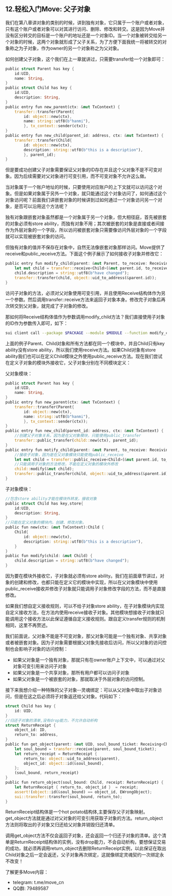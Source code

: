 ## 12.轻松入门Move: 父子对象

我们在第八章讲对象的类别的时候，讲到独有对象，它只属于一个账户或者对象，只有这个账户或者对象可以对其进行访问、删除、修改和转交。这是因为Move并没有区分转交的目标是一个账户的地址还是一个对象ID。当一个对象被转交给另一个对象的时候，这两个对象就形成了父子关系，为了方便下面我统一将被转交的对象称之为子对象，作为owner的另一个对象称之为父对象。

如何创建父子对象，这个我们在上一章就讲过，只需要transfer给一个对象即可：

```rust
public struct Parent has key {
    id:UID,
    name: String,
}
public struct Child has key {
    id:UID,
    description: String,
} 
public entry fun new_parent(ctx: &mut TxContext) {
    transfer::transfer(Parent{
        id: object::new(ctx),
        name: string::utf8(b"hanmi"),
        }, tx_context::sender(ctx));
}
public entry fun new_child(parent_id: address, ctx: &mut TxContext) {
    transfer::transfer(Child{
        id: object::new(ctx),
        description: string::utf8(b"this is a description"),
        }, parent_id);
} 
```

但是要成功创建父子对象需要保证父对象的ID存在并且这个父对象不是不可变对象。因为后续需要对父对象进行可变引用，而不可变对象不允许这么做。

当对象属于一个账户地址的时候，只要使用对应账户的上下文就可以访问这个对象。但是如果对象属于另外一个对象，就只能通过这个对象访问了，如何通过这个对象访问呢？前面我们讲嵌套对象的时候讲到过如何通过一个对象访问另一个对象，是否可以沿用这个方法呢？

独有对象跟嵌套对象虽然都是一个对象属于另一个对象，但大相径庭，首先被嵌套的对象必须有store ability，而独有对象不用；其次被嵌套的对象是直接或者间接作为外层对象的一个字段，所以访问被嵌套对象只需要像访问外层对象的一个字段就可以实现被嵌套对象的访问。

但独有对象的值并不保存在对象中，自然无法像嵌套对象那样访问。Move提供了receive和public_receive方法。下面这个例子展示了如何接收子对象并修改它：

```rust
public entry fun modify_child(parent: &mut Parent, to_receive: Receiving<Child>, _: &mut TxContext) {
    let mut child = transfer::receive<Child>(&mut parent.id, to_receive);
    child.description = string::utf8(b"have changed");
    transfer::transfer(child, object::uid_to_address(&parent.id));
}
```

访问子对象的方法，必须对父对象使用可变引用，并且使用Receive结构体作为另一个参数。然后调用transfer::receive方法来返回子对象本身。修改完子对象后再次转交到父对象，就完成了子对象的修改。

那如何将Receive结构体值作为参数调用modify_child方法？我们直接使用子对象的ID作为参数传入即可，如下：

```bash
sui client call --package $PACKAGE --module $MODULE --function modify_child --args $PARENT_ID $CHILD_ID
```

上面的例子Parent、Child对象和所有方法都在同一个模块中，并且Child只有key ability没有store ability，所以我们使用receive方法。如果Child对象有store ability我们也可以在定义Child模块之外使用public_receive方法。现在我们尝试在定义子对象的模块外接收它，父子对象分别在不同模块定义：

父对象模块：

```rust
public struct Parent has key {
    id:UID,
    name: String,
}
public entry fun new_parent(ctx: &mut TxContext) {
    transfer::transfer(Parent{
        id: object::new(ctx),
        name: string::utf8(b"hanmi"),
        }, tx_context::sender(ctx));
}
public entry fun new_child(parent_id: address, ctx: &mut TxContext) {
    //创建父子对象关系，因为是在父对象模块，只能使用public_transfer
    transfer::public_transfer(child::new(ctx), parent_id);
}
public entry fun motify_child(parent: &mut Parent, to_receive: Receiving<Child>, _: &mut TxContext) {
    //接收子对象，因为是在父对象模块只能使用public_receive
    let mut child = transfer::public_receive<Child>(&mut parent.id, to_receive);
    //只能调用子对象的方法修改，不能在定义对象的模块外修改
    child::modify(&mut child);
    transfer::public_transfer(child, object::uid_to_address(&parent.id));
}
```

子对象模块：

```rust
//包含store ability才能在模块外转发，接收对象
public struct Child has key,store{
    id:UID,
    description: String,
}
//只能在定义对象的模块内，创建、修改对象。
public fun new(ctx: &mut TxContext):Child {
    Child{
        id: object::new(ctx),
        description: string::utf8(b"this is a description"),
    }
}
public fun modify(child: &mut Child) {
    child.description = string::utf8(b"have changed");
}
```

因为要在模块外接收它，子对象就必须有store ability。我们在前面章节讲过，对象的创建和修改，也都只能在定义它的模块中实现，所以在父对象模块中使用public_receive接收并修改子对象就只能调用子对象修改字段的方法，而不是直接修改。



如果我们想自定义接收规则，可以不给子对象store ability，在子对象模块内实现自定义接收方法，在方法内使用receive接收子对象。其他模块想接收子对象就只能调用这个接收方法以此保证遵循自定义接收规则。跟自定义transfer规则的机制相同，这里不再赘述。

我们前面说，父对象不能是不可变对象，那父对象可能是一个独有对象、共享对象或者被嵌套对象。因为子对象需要根据父对象先接收后访问，所以父对象的访问控制也会影响子对象的访问控制：

- 如果父对象是一个独有对象，那就只有在owner账户上下文中，可以通过对父对象可变引用来访问子对象
- 如果父对象是一个共享对象，那所有用户都可以访问子对象
- 如果父对象是一个被嵌套的对象，那就取决于外层对象的访问控制。



接下来我想介绍一种特殊的父子对象--灵魂绑定：可以从父对象中取出子对象访问，但是在这之后必须将子对象返还给父对象。代码如下：

```rust
struct Child has key {
    id: UID,
}
//归还子对象的清单,没有drop能力，不允许自动析构
struct ReturnReceipt { 
    object_id: ID, 
    return_to: address,
}
public fun get_object(parent: &mut UID, soul_bound_ticket: Receiving<Child>): (Child, ReturnReceipt) {
    let soul_bound = transfer::receive(parent, soul_bound_ticket);
    let return_receipt = ReturnReceipt { 
        return_to: object::uid_to_address(parent),
        object_id: object::id(&soul_bound),
    };
    (soul_bound, return_receipt)
}
public fun return_object(soul_bound: Child, receipt: ReturnReceipt) {
    let ReturnReceipt { return_to, object_id }  = receipt;
    assert!(object::id(&soul_bound) == object_id, EWrongObject);
    sui::transfer::transfer(soul_bound, return_to);
}
```

ReturnReceipt结构体是一个hot potato结构体,主要保存父子对象映射。get_object方法就是通过对父对象的可变引用获取子对象的方法。return_object方法则将取出的子对象又归还给父对象并销毁归还清单。

调用get_object方法不仅会返回子对象，还会返回一个归还子对象的清单。这个清单是ReturnReceipt结构体的实例，没有drop能力，不会自动析构，要想保证交易的成功，就必须再调用return_object去删除ReturnReceipt实例，以此保证在取出Child对象之后一定会返还，父子对象再次绑定，这就像绑定灵魂契约一次绑定永不改变！





了解更多Move内容：

- telegram: t.me/move_cn
- QQ群: 79489587




